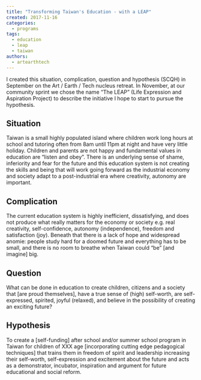 ```yaml
---
title: "Transforming Taiwan's Education - with a LEAP"
created: 2017-11-16
categories: 
  - programs
tags: 
  - education
  - leap
  - taiwan
authors: 
  - artearthtech
---
```


I created this situation, complication, question and hypothesis (SCQH) in September on the Art / Earth / Tech nucleus retreat. In November, at our community sprint we chose the name “The LEAP” (Life Expression and Aspiration Project) to describe the initiative I hope to start to pursue the hypothesis.

## Situation

Taiwan is a small highly populated island where children work long hours at school and tutoring often from 8am until 11pm at night and have very little holiday. Children and parents are not happy and fundamental values in education are “listen and obey”. There is an underlying sense of shame, inferiority and fear for the future and this education system is not creating the skills and being that will work going forward as the industrial economy and society adapt to a post-industrial era where creativity, autonomy are important.

## Complication

The current education system is highly inefficient, dissatisfying, and does not produce what really matters for the economy or society e.g. real creativity, self-confidence, autonomy (independence), freedom and satisfaction (joy). Beneath that there is a lack of hope and widespread anomie: people study hard for a doomed future and everything has to be small, and there is no room to breathe when Taiwan could “be” \[and imagine\] big.

## Question

What can be done in education to create children, citizens and a society that \[are proud themselves\], have a true sense of (high) self-worth, are self-expressed, spirited, joyful (relaxed), and believe in the possibility of creating an exciting future?

## Hypothesis

To create a \[self-funding\] after school and/or summer school program in Taiwan for children of XXX age \[incorporating cutting edge pedagogical techniques\] that trains them in freedom of spirit and leadership increasing their self-worth, self-expression and excitement about the future and acts as a demonstrator, incubator, inspiration and argument for future educational and social reform.

